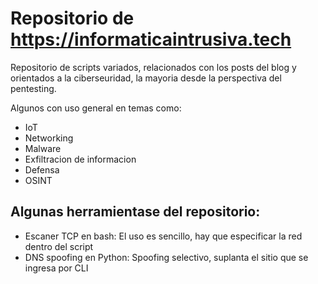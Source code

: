 # **Repositorio de https://informaticaintrusiva.tech**

Repositorio de scripts variados, relacionados con los posts del blog y orientados a la ciberseuridad, la mayoria desde la perspectiva del pentesting. 

Algunos con uso general en temas como:

* IoT
* Networking
* Malware
* Exfiltracion de informacion
* Defensa
* OSINT

## **Algunas herramientase del repositorio:**

* Escaner TCP en bash: El uso es sencillo, hay que especificar la red dentro del script
* DNS spoofing en Python: Spoofing selectivo, suplanta el sitio que se ingresa por CLI






